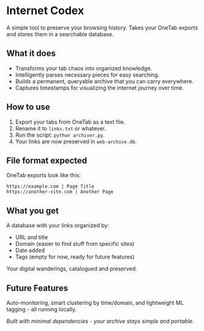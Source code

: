 # Internet Codex

A simple tool to preserve your browsing history. Takes your OneTab exports and stores them in a searchable database.

## What it does

- Transforms your tab chaos into organized knowledge.
- Intelligently parses necessary pieces for easy searching.
- Builds a permanent, queryable archive that you can carry everywhere.
- Captures timestamps for visualizing the internet journey over time.

## How to use

1. Export your tabs from OneTab as a text file.
2. Rename it to `links.txt` or whatever.
3. Run the script: `python archiver.py`.
4. Your links are now preserved in `web-archive.db`.

## File format expected

OneTab exports look like this:
```
https://example.com | Page Title
https://another-site.com | Another Page
```

## What you get

A database with your links organized by:
- URL and title
- Domain (easier to find stuff from specific sites)  
- Date added
- Tags (empty for now, ready for future features)

Your digital wanderings, catalogued and preserved.

## Future Features

Auto-monitoring, smart clustering by time/domain, and lightweight ML tagging - all running locally.

*Built with minimal dependencies - your archive stays simple and portable.*

